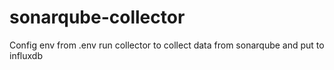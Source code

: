 # sonarqube-collector
Config env from .env
run collector to collect data from sonarqube and put to influxdb
